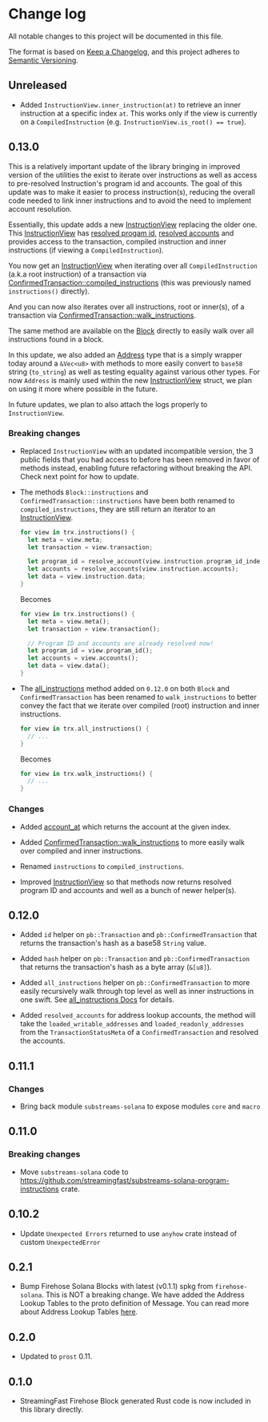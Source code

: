 # Change log

All notable changes to this project will be documented in this file.

The format is based on [Keep a Changelog](https://keepachangelog.com/en/1.0.0/), and this project adheres to [Semantic Versioning](https://semver.org/spec/v2.0.0.html).

## Unreleased

* Added `InstructionView.inner_instruction(at)` to retrieve an inner instruction at a specific index `at`. This works only if the view is currently on a `CompiledInstruction` (e.g. `InstructionView.is_root() == true`).

## 0.13.0

This is a relatively important update of the library bringing in improved version of the utilities the exist to iterate over instructions as well as access to pre-resolved Instruction's program id and accounts. The goal of this update was to make it easier to process instruction(s), reducing the overall code needed to link inner instructions and to avoid the need to implement account resolution.

Essentially, this update adds a new [InstructionView](https://docs.rs/substreams-solana/latest/substreams_solana/block_view/struct.InstructionView.html) replacing the older one. This [InstructionView](https://docs.rs/substreams-solana/latest/substreams_solana/block_view/struct.InstructionView.html) has [resolved progam id](https://docs.rs/substreams-solana/latest/substreams_solana/block_view/struct.InstructionView.html#method.program_id), [resolved accounts](https://docs.rs/substreams-solana/latest/substreams_solana/block_view/struct.InstructionView.html#method.accounts) and provides access to the transaction, compiled instruction and inner instructions (if viewing a `CompiledInstruction`).

You now get an [InstructionView](https://docs.rs/substreams-solana/latest/substreams_solana/block_view/struct.InstructionView.html) when iterating over all `CompiledInstruction` (a.k.a root instruction) of a transaction via [ConfirmedTransaction::compiled_instructions](https://docs.rs/substreams-solana/latest/substreams_solana/pb/sf/solana/type/v1/struct.ConfirmedTransaction.html#method.compiled_instructions) (this was previously named `instructions()` directly).

And you can now also iterates over all instructions, root or inner(s), of a transaction via [ConfirmedTransaction::walk_instructions](https://docs.rs/substreams-solana/latest/substreams_solana/pb/sf/solana/type/v1/struct.ConfirmedTransaction.html#method.walk_instructions).

The same method are available on the [Block](https://docs.rs/substreams-solana/latest/substreams_solana/pb/sf/solana/type/v1/struct.Block.html) directly to easily walk over all instructions found in a block.

In this update, we also added an [Address](https://docs.rs/substreams-solana/latest/substreams_solana/struct.Address.html) type that is a simply wrapper today around a `&Vec<u8>` with methods to more easily convert to `base58` string (`to_string`) as well as testing equality against various other types. For now `Address` is mainly used within the new [InstructionView](https://docs.rs/substreams-solana/latest/substreams_solana/block_view/struct.InstructionView.html) struct, we plan on using it more where possible in the future.

In future updates, we plan to also attach the logs properly to `InstructionView`.

### Breaking changes

* Replaced `InstructionView` with an updated incompatible version, the 3 public fields that you had access to before has been removed in favor of methods instead, enabling future refactoring without breaking the API. Check next point for how to update.

* The methods `Block::instructions` and `ConfirmedTransaction::instructions` have been both renamed to `compiled_instructions`, they are still return an iterator to an [InstructionView](https://docs.rs/substreams-solana/latest/substreams_solana/block_view/struct.InstructionView.html).

  ```rust
  for view in trx.instructions() {
    let meta = view.meta;
    let transaction = view.transaction;

    let program_id = resolve_account(view.instruction.program_id_index);
    let accounts = resolve_accounts(view.instruction.accounts);
    let data = view.instruction.data;
  }
  ```

  Becomes

  ```rust
  for view in trx.instructions() {
    let meta = view.meta();
    let transaction = view.transaction();

    // Program ID and accounts are already resolved now!
    let program_id = view.program_id();
    let accounts = view.accounts();
    let data = view.data();
  }
  ```

* The [all_instructions](https://docs.rs/substreams-solana/0.12.0/substreams_solana/pb/sf/solana/type/v1/struct.ConfirmedTransaction.html#method.all_instructions) method added on `0.12.0` on both `Block` and `ConfirmedTransaction` has been renamed to `walk_instructions` to better convey the fact that we iterate over compiled (root) instruction and inner instructions.

  ```rust
  for view in trx.all_instructions() {
    // ...
  }
  ```

  Becomes

  ```rust
  for view in trx.walk_instructions() {
    // ...
  }
  ```

### Changes

* Added [account_at](https://docs.rs/substreams-solana/latest/substreams_solana/pb/sf/solana/type/v1/struct.ConfirmedTransaction.html#method.account_at) which returns the account at the given index.

* Added [ConfirmedTransaction::walk_instructions](https://docs.rs/substreams-solana/latest/substreams_solana/pb/sf/solana/type/v1/struct.ConfirmedTransaction.html#method.walk_instructions) to more easily walk over compiled and inner instructions.

* Renamed `instructions` to `compiled_instructions`.

* Improved [InstructionView](https://docs.rs/substreams-solana/latest/substreams_solana/block_view/struct.InstructionView.html) so that methods now returns resolved program ID and accounts and well as a bunch of newer helper(s).

## 0.12.0

* Added `id` helper on `pb::Transaction` and `pb::ConfirmedTransaction` that returns the transaction's hash as a
  base58 `String` value.

* Added `hash` helper on `pb::Transaction` and `pb::ConfirmedTransaction` that returns the transaction's hash as a
  byte array (`&[u8]`).

* Added `all_instructions` helper on `pb::ConfirmedTransaction` to more easily recursively walk through
  top level as well as inner instructions in one swift. See [all_instructions Docs](https://docs.rs/substreams-solana/latest/substreams_solana/pb/sf/solana/type/v1/struct.ConfirmedTransaction.html#method.all_instructions) for details.

* Added `resolved_accounts` for address lookup accounts, the method will take the `loaded_writable_addresses` and `loaded_readonly_addresses` from the `TransactionStatusMeta` of a `ConfirmedTransaction` and resolved the accounts.

## 0.11.1

### Changes
* Bring back module `substreams-solana` to expose modules `core` and `macro`

## 0.11.0

### Breaking changes
*  Move `substreams-solana` code to https://github.com/streamingfast/substreams-solana-program-instructions crate.

## 0.10.2

* Update `Unexpected Errors` returned to use `anyhow` crate instead of custom `UnexpectedError`

## 0.2.1

* Bump Firehose Solana Blocks with latest (v0.1.1) spkg from `firehose-solana`. This is NOT a breaking change. We have added the Address Lookup Tables to the proto definition of Message. You can read more about Address Lookup Tables [here](https://docs.solana.com/developing/lookup-tables).

## 0.2.0

* Updated to `prost` 0.11.

## 0.1.0

* StreamingFast Firehose Block generated Rust code is now included in this library directly.
